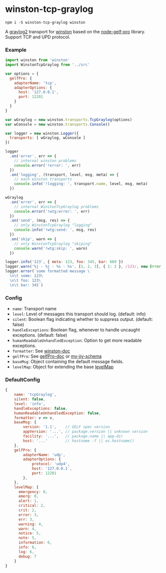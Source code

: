 # winston-tcp-graylog

```
npm i -S winston-tcp-graylog winston
```

A [graylog2](http://www.graylog2.org) transport for [winston](https://github.com/flatiron/winston) based on the [node-gelf-pro](https://github.com/kkamkou/node-gelf-pro) library. Support TCP and UPD protocol.

### Example

```js
import winston from 'winston'
import WinstonTcpGraylog from '../src'

var options = {
  gelfPro: {
    adapterName: 'tcp',
    adapterOptions: {
      host: '127.0.0.1',
      port: 12201
    }
  }
}

var wGraylog = new winston.transports.TcpGraylog(options)
var wConsole = new winston.transports.Console()

var logger = new winston.Logger({
  transports: [ wGraylog, wConsole ]
})

logger
  .on('error', err => {
    // internal winston problems
    console.error('!error: ', err)
  })
  .on('logging', (transport, level, msg, meta) => {
    // each winston transports
    console.info('!logging: ', transport.name, level, msg, meta)
  })

wGraylog
  .on('error', err => {
    // internal WinstonTcpGraylog problems
    console.error('!wtg:error: ', err)
  })
  .on('send', (msg, res) => {
    // only WinstonTcpGraylog "logging"
    console.info('!wtg:send: ', msg, res)
  })
  .on('skip', warn => {
    // only WinstonTcpGraylog "skiping"
    console.warn('!wtg:skip: ', warn)
  })

logger.info('123', { meta: 123, foo: 345, bar: 689 })
logger.warn('%j - %j - %s - %s', [1, 2, 3], { 1: 2 }, /123/, new Error('123'))
logger.error(`some formatted message \
  \n\t some: 123\
  \n\t foo: 123\
  \n\t bar: 345`)
```

### Config

* `name`:  Transport name
* `level`: Level of messages this transport should log. (default: info)
* `silent`: Boolean flag indicating whether to suppress output. (default: false)
* `handleExceptions`: Boolean flag, whenever to handle uncaught exceptions. (default: false)
* `humanReadableUnhandledException`: Option to get more readable exceptions.
* `formatter`: See [winston-doc](https://github.com/winstonjs/winston/blob/master/README.md#custom-log-format)
* `gelfPro`: See [gelfPro-doc](https://github.com/kkamkou/node-gelf-pro) or [my-jjv-schema](https://github.com/nskazki/winston-tcp-graylog/blob/master/src%2Fvalidate.es#L59)
* `baseMsg`: Object containing the default message fields.
* `levelMap`: Object for extending the base [levelMap](https://github.com/nskazki/winston-tcp-graylog/blob/master/src%2Findex.es#L55)

### DefaultConfig

```js
{
    name: 'tcpGraylog',
    silent: false,
    level: 'info',
    handleExceptions: false,
    humanReadableUnhandledException: false,
    formatter: v => v,
    baseMsg: {
        version: '1.1',    // GELF spec version
        appVersion: '...', // package.version || unknown version
        facility: '...',   // package.name || app-dir        
        host: '...'        // hostname -f || os.hostname()
    },
    gelfPro: {
        adapterName: 'udp',
        adapterOptions: {
            protocol: 'udp4',
            host: '127.0.0.1',
            port: 12201
        },
    },
    levelMap: {
      emergency: 0,
      emerg: 0,
      alert: 1,
      critical: 2,
      crit: 2,
      error: 3,
      err: 3,
      warning: 4,
      warn: 4,
      notice: 5,
      note: 5,
      information: 6,
      info: 6,
      log: 6,
      debug: 7
    }
}
```
